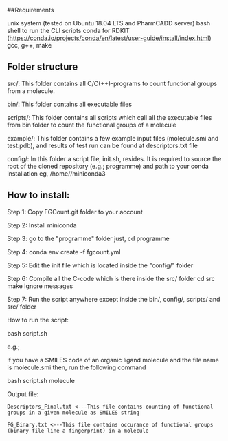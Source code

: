 ##Requirements

unix system (tested on Ubuntu 18.04 LTS and PharmCADD server)
bash shell to run the CLI scripts
conda for RDKIT (https://conda.io/projects/conda/en/latest/user-guide/install/index.html)
gcc, g++, make


## Folder structure
src/: 
This folder contains all C/C(++)-programs to count functional groups from a molecule. 

bin/: 
This folder contains all executable files

scripts/: 
This folder contains all scripts which call all the executable files from bin folder to count the functional groups of a molecule

example/: 
This folder contains a few example input files (molecule.smi and test.pdb), and results of test run can be found at descriptors.txt file 

config/: 
In this folder a script file, init.sh, resides. It is required to source the root of the cloned repository (e.g.; programme) and path to your conda installation eg, /home/<user name>/miniconda3

## How to install:

Step 1: Copy FGCount.git folder to your account

Step 2: Install miniconda

Step 3: go to the "programme" folder just, cd programme

Step 4: conda env create -f fgcount.yml

Step 5: Edit the init file which is located inside the "config/" folder

Step 6: Compile all the C-code which is there inside the src/ folder
	cd src
	make
	Ignore messages

Step 7: Run the script anywhere except inside the bin/, config/, scripts/ and src/ folder

How to run the script:

bash script.sh <Filename>

e.g.;

if you have a SMILES code of an organic ligand molecule and the file name is molecule.smi then, run the following command

bash script.sh molecule

Output file: 

	Descriptors_Final.txt <---This file contains counting of functional groups in a given molecule as SMILES string
	
	FG_Binary.txt <---This file contains occurance of functional groups (binary file line a fingerprint) in a molecule

